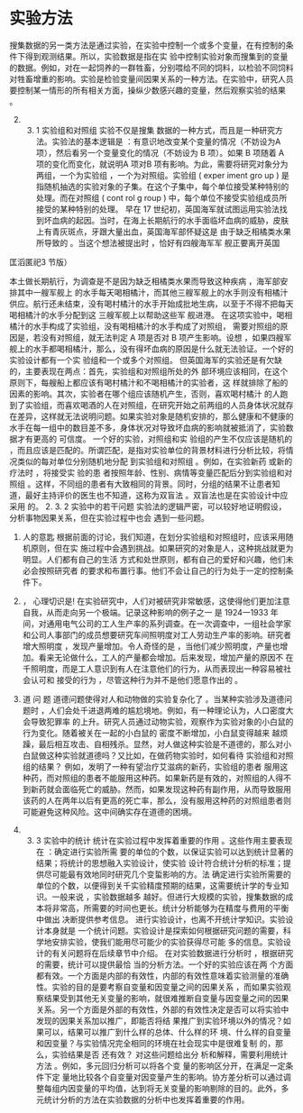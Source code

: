 # 实验方法

搜集数据的另一类方法是通过实验，在实验中控制一个或多个变量，在有控制的条件下得到观测结果。所以，实验数据是指在实 验中控制实验对象而搜集到的变量的数据。例如，对在一起饲养的一群牲畜，分别喂给不同的饲料，以检验不同饲料对牲畜增重的影响。实验是检验变量间因果关系的一种方法。在实验中，研究人员要控制某一情形的所有相关方面，操纵少数感兴趣的变量，然后观察实验的结果 。

2.	3. 1	实验组和对照组
实验不仅是搜集 数据的一种方式，而且是一种研究方法。实验法的基本逻辑是 ：有意识地改变某个变量的情况（不妨设为A 项），然后看另一个变量变化的情况（不妨设为 B 项）。如果 B 项随着 A 项的变化而变化，就说明A 项对B 项有影响。为此，需要将研究对象分为两组，一个为实验组 ，一个为对照组。实验组 ( exper iment gro up )  是指随机抽选的实验对象的子集。在这个子集中，每个单位接受某种特别的处理。而在对照组   ( cont rol g roup ) 中，每个单位不接受实验组成员所接受的某种特别的处理。
早在 17  世纪初，英国海军就试图运用实验法找到坏血病的起因。当时，在海上长期航行的水手面临坏血病的威胁，皮肤上有青灰斑点，牙跟大量出血，英国海军部怀疑这是   由于缺乏相橘类水果所导致的 。当这个想法被提出时 ，恰好有四艘海军军 舰正要离开英国
 
匡滔匿祀3 节版）

本土做长期航行，为调查是不是因为缺乏相橘类水果而导致这种疾病	，海军部安排其中一艘军舰上   的水手每天喝相橘汁，而其他三艘军舰上的水手则没有相橘汁供应。航行还未结束，没有喝村橘汁的水手开始成批地生病，以至于不得不把每天喝相橘汁的水手分配到这   三艘军舰上以帮助这些军 舰进港。
在这项实验中，喝相橘汁的水手构成了实验组，没有喝相橘汁的水手构成了对照组， 需要对照组的原因是，若没有对照组，就无法判定 A 项是否对 B 项产生影响。设想 ，如果四艘军舰上的水手都喝相橘汁，那么，没有得坏血病的原因是什么就无法验证。一个好的实验设计都有一个实 验组和一个或多个对照组。
但英国海军的实验还是有欠缺的，主要表现在两点：首先，实验组和对照组所处的外  部环境应该相同，在这个原则下，每艘船上都应该有喝村橘汁和不喝相橘汁的实验者，这   样就排除了船的因素的影响。其次，实验者在哪个组应该随机产生，否则，喜欢喝村橘汁   的人跑到了实验组，而喜欢喝酒的人在对照组，在研究开始之前两组的人员身体状况就存  在差异，这样就无法说明问题。如果实验对象是随机安排的，那么健康和不健康的水手在每一组中的数目差不多，身体状况对导致坏血病的影响就被抵消了，实验数据才有更高的  可信度。
一个好的实验，对照组和实 验组的产生不仅应该是随机的  ，而且应该是匹配的。所谓匹配，是指对实验单位的背景材料进行分析比较，将情况类似的每对单位分别随机地分配   到实验组和对照组 。例如，在实验新药 或新的疗法时 ，将接受实 验的患 者按照年龄、性别、病情等变量匹配后分到实验组和对照组 。这样，不同组的患者有大致相同的背景。同时，分组的结果不让患者知道，最好主持评价的医生也不知道，这称为双盲法 。双盲法也是在实验设计中应采用 的。
2.	3. 2	实验中的若干问题
实验法的逻辑严密，可以较好地证明假设，分析事物因果关系，但在实验过程中也会  遇到一些问题。
1.	人的意匙
根据前面的讨论，我们知道，在划分实验组和对照组时，应该采用随机原则，但在实  施过程中会遇到挑战。如果研究的对象是人，这种挑战就更为明显。人们都有自己的生活   方式和处世原则，都有自己的爱好和兴趣，他们未必会按照研究者  的要求和布置行事。他们不会让自己的行为处于一定的控制条件下。
2.	， 心理切识是!
在实验研究中，人们对被研究非常敏感，这使得他们更加注意自我，从而走向另一个极端。记录这种影响的例子之一 是 1924一1933 年间，对通用电气公司的工人生产率的系列调查。在一次调查中，一组社会学家和公司人事部门的成员想要研究车间照明度对工人劳动生产率的影响。研究者增大照明度 ，发现产量增加。令人奇怪的是 ，当他们减少照明度，产量也增加。看来无论做什么，工人的产量都会增加。后来发现，增加产量的原因不   在千照明度，而是工人意识到有人在注意他们的行为，从而表现出一种容易被社会认可和
接受的行为 ，尽管这种行为并不是他们愿意作出的	。

1.	道 问 题
道德问题使得对人和动物做的实验复杂化了 。当某种实验涉及道德问题时 ，人们会处千进退两难的尴尬境地。例如，有一种理论认为，人口密度大会导致犯罪率 的上升。研究人员通过动物实验，观察作为实验对象的小白鼠的行为变化。随着被关在一起的小白鼠的 密度不断增加，小白鼠变得越来  越烦躁，最后相互攻击、自相残杀。显然，对人做这种实验是不道德的，那么对小白鼠做这种实验就道德吗？又比如，在做药物实验时，如何看待   实验组和对照组的结果？ 例如，发明了一种有望治疗艾滋病的新药，实验组的患者 服用这种药，而对照组的患者不能服用这种药。如果新药是有效的，对照组的人得不到新药就会面临死亡的威胁。然而，如果发现这种药有副作用，从而导致服用该药的人在两年以后有更高的死亡率，那么，没有服用这种药的对照组患者则可能避免这种风险。这中间确实存在道德的困境。
2. 3. 3	实验中的统计
统计在实验过程中发挥着重要的作用 。这些作用主要表现在  ：确定进行实验所需 要的单位的个数，以保证实验可以达到统计显著的结果；将统计的思想融入实验设计，使实验   设计符合统计分析的标准；提供尽可能最有效地同时研究几个变蜇影响的方。法
确定进行实验所需要的单位的个数，以便得到关千实验精度预期的结果，这需要统计学的专业知识。一般来说 ，实验数据越多 越好。但进行大规模的实验，搜集数据的成本将非常高，所需要的时间也更长。统计分析能够为在精度与费用的平衡中做出 决断提供参考信息。
进行实验设计，也离不开统计学知识。实验设计本身就是   一个统计问题。实验设计是探索如何根据研究问题的需要，科学地安排实验，使我们能用尽可能少的实验获得尽可能   多的信息。实验设计的有关问题将在后续章节中介绍。
在对实验数据进行分析时 ，根据研究的需要，统计可以提供最恰 当的分析方法。一个好的实验应该在两 个方面都有效。一个方面是内部的有效性，内部的有效性意味着实验测量的准确性。实验的目的是要考察自变量和因变量之间的因果关系   ，而如果实验观察结果受到其他无关变量的影响，就很难推断自变量与因变量之间的因果关系。另一个方面是外部的有效性，外部的有效性决定是否可以将实验中发现的因果关系加以推广，即能否将结   果推广到实验环境以外的情况？如果可以，结果可以推广到什么样的总体、什么样的环 境、什么样的自变量和因变量？与实验情况完全相同的环境在社会现实中是很难复制   的，那么，实验结果是否 还有效？ 对这些问题给出分 析和解释，需要利用统计方法 。例如，多元回归分析可以将各个变  量的影响区分开，在满足一定条件下定  量地比较各个自变量对因变量产生的影响。协方差分析可以通过调整每组内因变量的平均值，达到将无关变量的影响剔除的目的。此外，多元统计分析的方法在实验数据的分析中也发挥着重要的作用。
